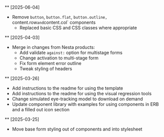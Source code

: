 ** [2025-06-04]
- Remove `button`, `button.flat`, `button.outline, `content.row` and `content.col` components
  - Replaced basic CSS and CSS classes where appropriate

** [2025-04-03]
- Merge in changes from Nesta products:
  - Add validate `against:` option for multistage forms
  - Change activation to multi-stage form
  - Fix form element error outline
  - Tweak styling of headers

** [2025-03-26]
- Add instructions to the readme for using the template
- Add instructions to the readme for using the visual regression tools
- Change simulated eye-tracking model to download on demand
- Update component library with examples for using components in ERB and a filled out icon section

** [2025-03-25]
- Move base form styling out of components and into stylesheet
